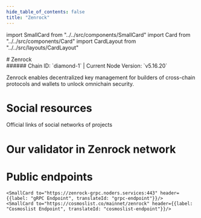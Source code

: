 ```yaml
---
hide_table_of_contents: false
title: "Zenrock"
---
```


import SmallCard from "../../src/components/SmallCard"
import Card from "../../src/components/Card"
import CardLayout from "../../src/layouts/CardLayout"

<div class="h1-with-icon icon-zenrock">
# Zenrock
</div>
###### Chain ID: `diamond-1` | Current Node Version: `v5.16.20`


Zenrock enables decentralized key management for builders of cross-chain protocols and wallets to unlock omnichain security.

# Social resources
Official links of social networks of projects

<CardLayout autoFitEnabled={false}>
    <SmallCard to="https://www.zenrocklabs.io" header={{label: "Website", translateId: "social-telegram"}} iconPath="img/website-icon.svg"/>
    <SmallCard to="https://github.com/Zenrock-Foundation/zrchain" header={{label: "GitHub", translateId: "social-telegram"}} iconPath="img/github-icon.svg"/>
    <SmallCard to="https://discord.com/invite/zenrockfoundation" header={{label: "Discord", translateId: "social-telegram"}} iconPath="img/discord-icon.svg"/>
    <SmallCard to="https://x.com/OfficialZenrock" header={{label: "X", translateId: "social-telegram"}} iconPath="img/x-icon.svg"/>
    <SmallCard to="https://t.me/officialZenrock" header={{label: "Telegram", translateId: "social-telegram"}} iconPath="img/telegram-icon.svg"/>
</CardLayout>

# Our validator in Zenrock network

<CardLayout autoFitEnabled={true}>
    <Card
        to="https://testnet.itrocket.net/zenrock/staking/zenvaloper1jmxxnpl4saratjf46dsv3kfk5ny3qk0923fdwn"
        header={{
            label: "[NODERS]TEAM",
            translateId: "development-setup",
        }}
        body={{
            label: "Trusted blockchain validator",
        }}
        iconPath="img/kotlin-icon.svg"
    />
</CardLayout>

# Public endpoints 

<CardLayout autoFitEnabled={true}>
    <SmallCard to="https://zenrock-rpc.noders.services" header={{label: "RPC Endpoint", translateId: "rpc-endpoint"}}/>
    <SmallCard to="https://zenrock-api.noders.services" header={{label: "API Endpoint", translateId: "api-endpoint"}}/>
    
    <SmallCard to="https://zenrock-grpc.noders.services:443" header={{label: "gRPC Endpoint", translateId: "grpc-endpoint"}}/>
    <SmallCard to="https://cosmoslist.co/mainnet/zenrock" header={{label: "Cosmoslist Endpoint", translateId: "cosmoslist-endpoint"}}/>
</CardLayout>


